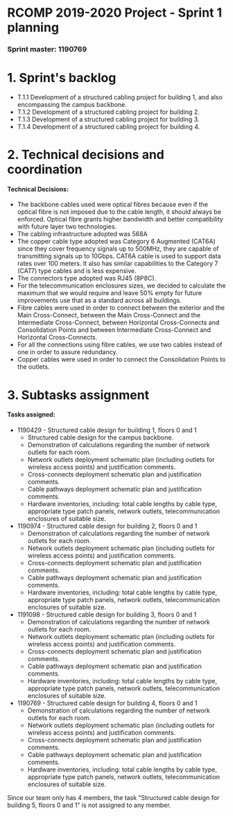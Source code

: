 RCOMP 2019-2020 Project - Sprint 1 planning
===========================================
### Sprint master: 1190769 ###

# 1. Sprint's backlog #

* T.1.1 Development of a structured cabling project for building 1,
and also encompassing the campus backbone.
* T.1.2 Development of a structured cabling project for building 2.
* T.1.3 Development of a structured cabling project for building 3.
* T.1.4 Development of a structured cabling project for building 4.

# 2. Technical decisions and coordination #

#### Technical Decisions: ####
  * The backbone cables used were optical fibres because even if the optical fibre is not imposed due to the cable length, it should always be enforced. Optical fibre grants higher bandwidth and better compatibility with future layer two technologies.
  * The cabling infrastructure adopted was 568A
  * The copper cable type adopted was Category 6 Augmented (CAT6A) since they cover frequency signals up to 500MHz, they are capable of transmitting signals up to 10Gbps. CAT6A cable is used to support data rates over 100 meters.
    It also has similar capabilities to the Category 7 (CAT7) type cables and is less expensive.
  * The connectors type adopted was RJ45 (8P8C).
  * For the telecommunication enclosures sizes, we decided to calculate the maximum that we would require and leave 50% empty for future improvements use that as a standard across all buildings.
  * Fibre cables were used in order to connect between the exterior and the Main Cross-Connect, between the Main Cross-Connect and the Intermediate Cross-Connect, between Horizontal Cross-Connects and Consolidation Points and between Intermediate Cross-Connect and Horizontal Cross-Connects.
  * For all the connections using fibre cables, we use two cables instead of one in order to assure redundancy.
  * Copper cables were used in order to connect the Consolidation Points to the outlets.

# 3. Subtasks assignment #

#### Tasks assigned: ####
  * 1190429 - Structured cable design for building 1, floors 0 and 1
    - Structured cable design for the campus backbone.
    - Demonstration of calculations regarding the number of network outlets for each room.
    - Network outlets deployment schematic plan (including outlets for wireless access points)
      and justification comments.
    - Cross-connects deployment schematic plan and justification comments.
    - Cable pathways deployment schematic plan and justification comments.
    - Hardware inventories, including: total cable lengths by cable type, appropriate type patch
      panels, network outlets, telecommunication enclosures of suitable size.
  * 1190974 - Structured cable design for building 2, floors 0 and 1
      - Demonstration of calculations regarding the number of network outlets for each room.
      - Network outlets deployment schematic plan (including outlets for wireless access points)
        and justification comments.
      - Cross-connects deployment schematic plan and justification comments.
      - Cable pathways deployment schematic plan and justification comments.
      - Hardware inventories, including: total cable lengths by cable type, appropriate type patch
        panels, network outlets, telecommunication enclosures of suitable size.
  * 1191098 - Structured cable design for building 3, floors 0 and 1
      - Demonstration of calculations regarding the number of network outlets for each room.
      - Network outlets deployment schematic plan (including outlets for wireless access points)
        and justification comments.
      - Cross-connects deployment schematic plan and justification comments.
      - Cable pathways deployment schematic plan and justification comments.
      - Hardware inventories, including: total cable lengths by cable type, appropriate type patch
        panels, network outlets, telecommunication enclosures of suitable size.
  * 1190769 - Structured cable design for building 4, floors 0 and 1
    - Demonstration of calculations regarding the number of network outlets for each room.
    - Network outlets deployment schematic plan (including outlets for wireless access points)
      and justification comments.
    - Cross-connects deployment schematic plan and justification comments.
    - Cable pathways deployment schematic plan and justification comments.
    - Hardware inventories, including: total cable lengths by cable type, appropriate type patch
      panels, network outlets, telecommunication enclosures of suitable size.
      
Since our team only has 4 members, the task "Structured cable design for building 5, floors 0 and 1" is not assigned to any member.